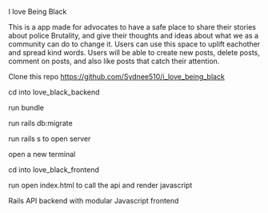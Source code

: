I love Being Black

This is a app made for advocates to have a safe place to share their stories about police Brutality, and give their thoughts and ideas about what we as a community can do to change it. Users can use this space to uplift eachother and spread kind words. Users will be able to create new posts, delete posts, comment on posts, and also like posts that catch their attention. 

Clone this repo 
https://github.com/Sydnee510/i_love_being_black

cd into love_black_backend

run bundle

run rails db:migrate

run rails s to open server

open a new terminal 

cd into love_black_frontend 

run open index.html to call the api and render javascript

Rails API backend with modular Javascript frontend

